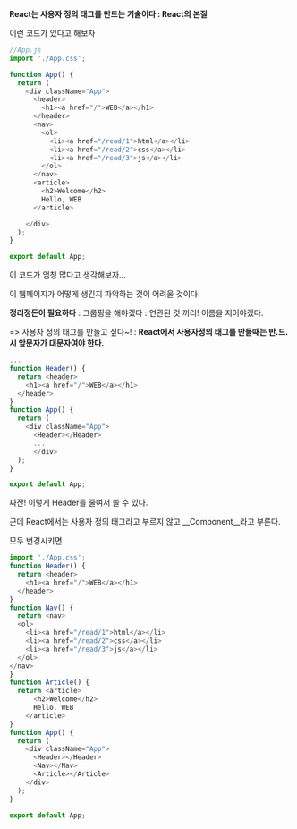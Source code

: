 __React는 사용자 정의 태그를 만드는 기술이다 : React의 본질__



이런 코드가 있다고 해보자

```js
//App.js
import './App.css';

function App() {
  return (
    <div className="App">
      <header>
        <h1><a href="/">WEB</a></h1>
      </header>
      <nav>
        <ol>
          <li><a href="/read/1">html</a></li>
          <li><a href="/read/2">css</a></li>
          <li><a href="/read/3">js</a></li>
        </ol>
      </nav>
      <article>
        <h2>Welcome</h2>
        Hello, WEB
      </article>

    </div>
  );
}

export default App;
```

이 코드가 엄청 많다고 생각해보자...

이 웹페이지가 어떻게 생긴지 파악하는 것이 어려울 것이다.



__정리정돈이 필요하다__ : 그룹핑을 해야겠다 : 연관된 것 끼리! 이름을 지어야겠다.

=> 사용자 정의 태그를 만들고 싶다~! : __React에서 사용자정의 태그를 만들때는 반.드.시 앞문자가 대문자여야 한다.__

```js
...
function Header() {
  return <header>
    <h1><a href="/">WEB</a></h1>
  </header>
}
function App() {
  return (
    <div className="App">
      <Header></Header>
      ...
      </div>
  );
}

export default App;

```

짜잔! 이렇게 Header를 줄여서 쓸 수 있다.

근데 React에서는 사용자 정의 태그라고 부르지 않고 __Component__라고 부른다.

모두 변경시키면

```js
import './App.css';
function Header() {
  return <header>
    <h1><a href="/">WEB</a></h1>
  </header>
}
function Nav() {
  return <nav>  
  <ol>
    <li><a href="/read/1">html</a></li>
    <li><a href="/read/2">css</a></li>
    <li><a href="/read/3">js</a></li>
  </ol>
</nav>
}
function Article() {
  return <article>
      <h2>Welcome</h2>
      Hello, WEB
    </article>
}
function App() {
  return (
    <div className="App">
      <Header></Header>
      <Nav></Nav>
      <Article></Article>
    </div>
  );
}

export default App;
```